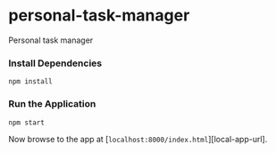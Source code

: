 # personal-task-manager
Personal task manager
### Install Dependencies

```
npm install
```


### Run the Application


```
npm start
```

Now browse to the app at [`localhost:8000/index.html`][local-app-url].

